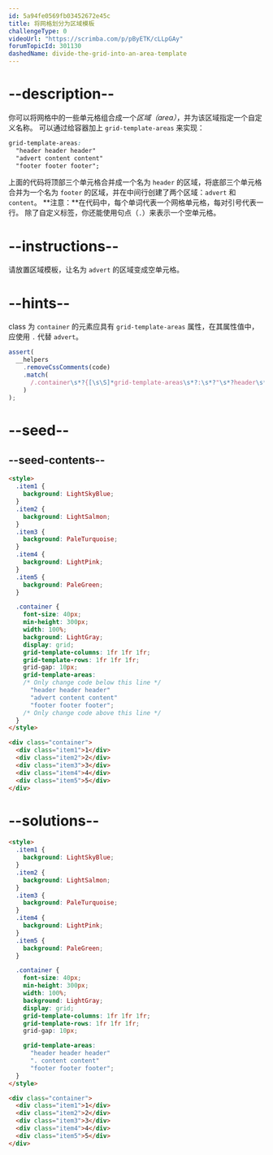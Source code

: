 ```yaml
---
id: 5a94fe0569fb03452672e45c
title: 将网格划分为区域模板
challengeType: 0
videoUrl: "https://scrimba.com/p/pByETK/cLLpGAy"
forumTopicId: 301130
dashedName: divide-the-grid-into-an-area-template
---
```


# --description--

你可以将网格中的一些单元格组合成一个<dfn>区域（area）</dfn>，并为该区域指定一个自定义名称。 可以通过给容器加上 `grid-template-areas` 来实现：

```css
grid-template-areas:
  "header header header"
  "advert content content"
  "footer footer footer";
```

上面的代码将顶部三个单元格合并成一个名为 `header` 的区域，将底部三个单元格合并为一个名为 `footer` 的区域，并在中间行创建了两个区域：`advert` 和 `content`。 **注意：**在代码中，每个单词代表一个网格单元格，每对引号代表一行。 除了自定义标签，你还能使用句点（`.`）来表示一个空单元格。

# --instructions--

请放置区域模板，让名为 `advert` 的区域变成空单元格。

# --hints--

class 为 `container` 的元素应具有 `grid-template-areas` 属性，在其属性值中，应使用 `.` 代替 `advert`。

```js
assert(
  __helpers
    .removeCssComments(code)
    .match(
      /.container\s*?{[\s\S]*grid-template-areas\s*?:\s*?"\s*?header\s*?header\s*?header\s*?"\s*?"\s*?.\s*?content\s*?content\s*?"\s*?"\s*?footer\s*?footer\s*?footer\s*?"\s*?;[\s\S]*}/gi
    )
);
```

# --seed--

## --seed-contents--

```html
<style>
  .item1 {
    background: LightSkyBlue;
  }
  .item2 {
    background: LightSalmon;
  }
  .item3 {
    background: PaleTurquoise;
  }
  .item4 {
    background: LightPink;
  }
  .item5 {
    background: PaleGreen;
  }

  .container {
    font-size: 40px;
    min-height: 300px;
    width: 100%;
    background: LightGray;
    display: grid;
    grid-template-columns: 1fr 1fr 1fr;
    grid-template-rows: 1fr 1fr 1fr;
    grid-gap: 10px;
    grid-template-areas:
    /* Only change code below this line */
      "header header header"
      "advert content content"
      "footer footer footer";
    /* Only change code above this line */
  }
</style>

<div class="container">
  <div class="item1">1</div>
  <div class="item2">2</div>
  <div class="item3">3</div>
  <div class="item4">4</div>
  <div class="item5">5</div>
</div>
```

# --solutions--

```html
<style>
  .item1 {
    background: LightSkyBlue;
  }
  .item2 {
    background: LightSalmon;
  }
  .item3 {
    background: PaleTurquoise;
  }
  .item4 {
    background: LightPink;
  }
  .item5 {
    background: PaleGreen;
  }

  .container {
    font-size: 40px;
    min-height: 300px;
    width: 100%;
    background: LightGray;
    display: grid;
    grid-template-columns: 1fr 1fr 1fr;
    grid-template-rows: 1fr 1fr 1fr;
    grid-gap: 10px;

    grid-template-areas:
      "header header header"
      ". content content"
      "footer footer footer";
  }
</style>

<div class="container">
  <div class="item1">1</div>
  <div class="item2">2</div>
  <div class="item3">3</div>
  <div class="item4">4</div>
  <div class="item5">5</div>
</div>
```
